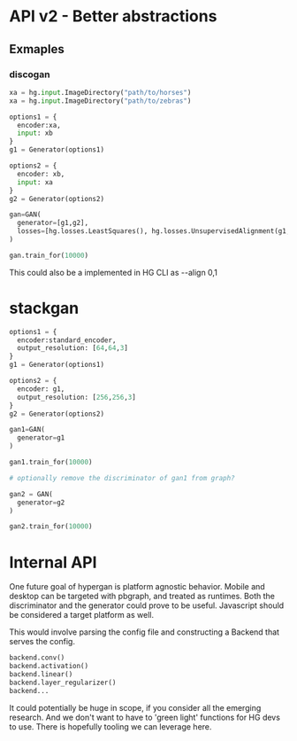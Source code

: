 # API v2 - Better abstractions

## Exmaples
### discogan

```python
xa = hg.input.ImageDirectory("path/to/horses")
xa = hg.input.ImageDirectory("path/to/zebras")

options1 = {
  encoder:xa,
  input: xb
}
g1 = Generator(options1)

options2 = {
  encoder: xb,
  input: xa
}
g2 = Generator(options2)

gan=GAN(
  generator=[g1,g2],
  losses=[hg.losses.LeastSquares(), hg.losses.UnsupervisedAlignment(g1, g2)]
)

gan.train_for(10000)

```
This could also be a implemented in HG CLI as --align 0,1

# stackgan


```python
options1 = {
  encoder:standard_encoder,
  output_resolution: [64,64,3]
}
g1 = Generator(options1)

options2 = {
  encoder: g1,
  output_resolution: [256,256,3]
}
g2 = Generator(options2)

gan1=GAN(
  generator=g1
)

gan1.train_for(10000)

# optionally remove the discriminator of gan1 from graph?

gan2 = GAN(
  generator=g2
)

gan2.train_for(10000)

```

# Internal API


One future goal of hypergan is platform agnostic behavior.  Mobile and desktop can be targeted with pbgraph, and treated as runtimes.  Both the discriminator and the generator could prove to be useful.  Javascript
should be considered a target platform as well.

This would involve parsing the config file and constructing a Backend that serves the config.

```python
backend.conv()
backend.activation()
backend.linear()
backend.layer_regularizer()
backend...
```
It could potentially be huge in scope, if you consider all the emerging research.  And we don't want to have to 'green light' functions for HG devs to use.  There is hopefully tooling we can leverage here.
